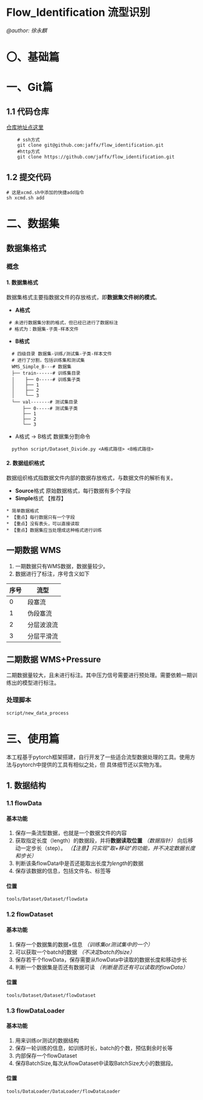# Flow_Identification 流型识别

*@author: 徐永麒*

# 〇、基础篇

# 一、Git篇

## 1.1 代码仓库

[仓库地址点这里](https://github.com/jaffx/flow_identification)

```shell
    # ssh方式
    git clone git@github.com:jaffx/flow_identification.git
    #http方式
    git clone https://github.com/jaffx/flow_identification.git
```

## 1.2 提交代码

```shell
# 这是xcmd.sh中添加的快捷add指令
sh xcmd.sh add
```

# 二、数据集

## 数据集格式

### 概念

#### 1. 数据集格式

数据集格式主要指数据文件的存放格式，即**数据集文件树的模式**。

- **A格式**

```
 # 未进行数据集分割的格式，但已经已进行了数据标注
 # 格式为：数据集-子类-样本文件
```

- **B格式**

``` text
  # 四级目录 数据集-训练/测试集-子类-样本文件
  # 进行了分割，包括训练集和测试集
  WMS_Simple_B---# 数据集
  ├── train------# 训练集目录
  │    ├── 0-----# 训练集子类
  │    ├── 1
  │    ├── 2
  │    └── 3
  └── val-------# 测试集目录
      ├── 0-----# 测试集子类
      ├── 1
      ├── 2
      └── 3
```

- A格式 -> B格式 数据集分割命令

```shell
  python script/Dataset_Divide.py <A格式路径> <B格式路径>
```

#### 2. 数据组织格式

数据组织格式指数据文件内部的数据存放格式，与数据文件的解析有关。

- **Source**格式
  原始数据格式，每行数据有多个字段
- **Simple**格式 【推荐】

```text
* 简单数据格式
* 【重点】每行数据只有一个字段
* 【重点】没有表头，可以直接读取
* 【重点】数据集应当处理成这种格式进行训练
```

## 一期数据 WMS

1. 一期数据只有WMS数据，数据量较少。
2. 数据进行了标注，序号含义如下

| 序号  | 流型    |
|-----|-------|
| 0   | 段塞流   |
| 1   | 伪段塞流  |
| 2   | 分层波浪流 |
| 3   | 分层平滑流 |

## 二期数据 WMS+Pressure

二期数据量较大，且未进行标注。其中压力信号需要进行预处理。需要依赖一期训练出的模型进行标注。

### 处理脚本

    script/new_data_process

# 三、使用篇

本工程基于pytorch框架搭建，自行开发了一些适合流型数据处理的工具。使用方法与pytorch中提供的工具有相似之处，但
具体细节还以实物为准。


## 1. 数据结构
### 1.1 flowData
#### 基本功能
1. 保存一条流型数据，也就是一个数据文件的内容
2. 获取指定长度（length）的数据段，并将**数据读取位置** *（数据指针）* 向后移动一定步长（step）。
*（【注意】只实现"取+移动"的功能，并不决定数据长度和步长）*
3. 判断该条flowData中是否还能取出长度为*length*的数据
4. 保存该数据的信息，包括文件名、标签等
#### 位置
    tools/Dataset/Dataset/flowdata

### 1.2 flowDataset
#### 基本功能
1. 保存一个数据集的数据+信息 *（训练集or测试集中的一个）*
2. 可以获取一个batch的数据 *（不决定batch的size）*
3. 保存若干个flowData，保存需要从flowData中读取的数据长度和移动步长
4. 判断一个数据集是否还有数据可读 *（判断是否还有可以读取的flowData）*
#### 位置
    tools/Dataset/Dataset/flowDataset
### 1.3 flowDataLoader
#### 基本功能
1. 用来训练or测试的数据结构
2. 保存一轮训练的信息，如训练时长，batch的个数，预估剩余时长等
3. 内部保存一个flowDataset
4. 保存BatchSize,每次从flowDataset中读取BatchSize大小的数据段。
#### 位置
    tools/DataLoader/DataLoader/flowDataLoader







